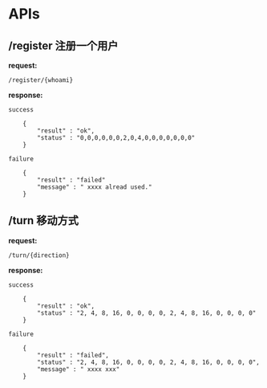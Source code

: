 # APIs

## /register  注册一个用户

**request:**

	/register/{whoami}

**response:**
	
`success`	

		{
	    	"result" : "ok",
	    	"status" : "0,0,0,0,0,0,2,0,4,0,0,0,0,0,0,0"
		}

`failure`
		
		{
	    	"result" : "failed"
	    	"message" : " xxxx alread used."
		}
	
## /turn  移动方式

**request:**

	/turn/{direction}

**response:**

`success`	

		{
	    	"result" : "ok",
	    	"status" : "2, 4, 8, 16, 0, 0, 0, 0, 2, 4, 8, 16, 0, 0, 0, 0"
		}

`failure`
		
		{
	    	"result" : "failed",
	    	"status" : "2, 4, 8, 16, 0, 0, 0, 0, 2, 4, 8, 16, 0, 0, 0, 0",
	    	"message" : " xxxx xxx"
		}



	
